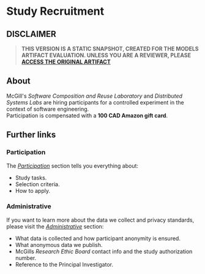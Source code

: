 # Study Recruitment

## DISCLAIMER

 > **THIS VERSION IS A STATIC SNAPSHOT, CREATED FOR THE MODELS ARTIFACT EVALUATION. UNLESS YOU ARE A REVIEWER, PLEASE [ACCESS THE ORIGINAL ARTIFACT](https://github.com/m5c/restifyrecruitment)**

## About

McGill's *Software Composition and Reuse Laboratory* and *Distributed Systems Labs* are hiring participants for a controlled experiment in the context of software engineering.  
Participation is compensated with a **100 CAD Amazon gift card**.

## Further links

### Participation

The [*Participation*](participation.md) section tells you everything about:

   * Study tasks.
   * Selection criteria.
   * How to apply.

### Administrative

If you want to learn more about the data we collect and privacy standards, please visit the [*Administrative*](administrative.md) section:

   * What data is collected and how participant anonymity is ensured.
   * What anonymous data we publish.
   * McGills *Research Ethic Board* contact info and the study authorization number.
   * Reference to the Principal Investigator.
